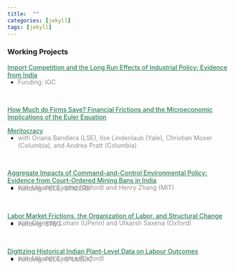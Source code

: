 ```yaml
---
title:  ""
categories: [jekyll]
tags: [jekyll]
---
```


### Working Projects

<a href= "" style="color:#2c7e5a;font-weight: 500;">Import Competition and the Long Run Effects of Industrial Policy: Evidence from India </a>
-  <a style="display: block; color:#909090; margin-top: -15px"> Funding: IGC </a>
<br/>

<a href="" style="color:#2c7e5a;font-weight: 500;">How Much do Firms Save? Financial Frictions and the Microeconomic Implications of the Euler Equation
<br/>

<a href="" style="color:#2c7e5a;font-weight: 500;"> Meritocracy </a>
-  <a style="display: block; color:#909090; margin-top: -15px">  with Oriana Bandiera (LSE), Ilse Lindenlaub (Yale), Christian Moser (Columbia), and Andrea Pratt (Columbia) </a>
<br/>

<a href="" style="color:#2c7e5a;font-weight: 500;">Aggregate Impacts of Command-and-Control Environmental Policy: Evidence from Court-Ordered Mining Bans in India</a>
-  <a style="display: block; color:#909090; margin-top: -15px">  with Utkarsh Saxena (Oxford) and Henry Zhang (MIT) </a> 
-  <a style="display: block; color:#909090; margin-top: -15px">  Funding: PEDL, STICERD </a> 
<br/>

<a href="" style="color:#2c7e5a;font-weight: 500;">Labor Market Frictions, the Organization of Labor, and Structural Change </a>
- <a style="display: block; color:#909090; margin-top: -15px">  with Chinmay Lohani (UPenn) and Utkarsh Saxena (Oxford) </a>
- <a style="display: block; color:#909090; margin-top: -15px">  Funding: STEG </a> 
<br/>

<a href="" style="color:#2c7e5a;font-weight: 500;">Digitizing Historical Indian Plant-Level Data on Labour Outcomes </a>
- <a style="display: block; color:#909090; margin-top: -15px">  with Utkarsh Saxena (Oxford) </a>
- <a style="display: block; color:#909090; margin-top: -15px">  Funding: PEDL, G²LM|LIC </a> 
<br/>


<!-- 
### Publications
- forth, <a href="{{site.baseurl}}/files/aeri_NN/aeri_NN.pdf" style="color:#e25440;font-weight: bold;">Using TITLE</a>, ***JOURNAL***&nbsp;&nbsp;&nbsp;&#10098;[git](https://github.com/thomas9t/spatial-econ-cnn)&#10099;
    * AUTHORS
<br/>
<br/>
- 2022, <a href="{{site.baseurl}}/files/are_EITR/tradewar_1203.pdf" style="color:#e25440;font-weight: bold;">TITLE</a>, ***JOURNAL***
    - AUTHOR
  * [Economist](https://www.economist.com/finance-and-economics/2022/01/01/new-research-counts-the-costs-of-the-sino-american-trade-war) 
<br/>
<br/>

### Chapters & Policy Notes -->


